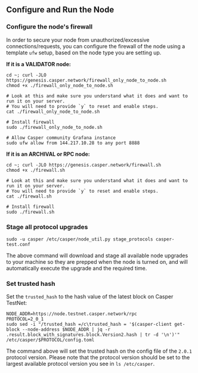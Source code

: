 ## Configure and Run the Node

### Configure the node's firewall
In order to secure your node from unauthorized/excessive connections/requests, you can configure the firewall of the node using a template ```ufw``` setup, based on the node type you are setting up.

**If it is a VALIDATOR node:**

```
cd ~; curl -JLO https://genesis.casper.network/firewall_only_node_to_node.sh
chmod +x ./firewall_only_node_to_node.sh

# Look at this and make sure you understand what it does and want to run it on your server.
# You will need to provide `y` to reset and enable steps.
cat ./firewall_only_node_to_node.sh

# Install firewall
sudo ./firewall_only_node_to_node.sh

# Allow Casper community Grafana instance
sudo ufw allow from 144.217.10.28 to any port 8888
```

**If it is an ARCHIVAL or RPC node:**

```
cd ~; curl -JLO https://genesis.casper.network/firewall.sh
chmod +x ./firewall.sh

# Look at this and make sure you understand what it does and want to run it on your server.
# You will need to provide `y` to reset and enable steps.
cat ./firewall.sh

# Install firewall
sudo ./firewall.sh
```

### Stage all protocol upgrades

```
sudo -u casper /etc/casper/node_util.py stage_protocols casper-test.conf
```

The above command will download and stage all available node upgrades to your machine so they are prepped when the node is turned on, and will automatically execute the upgrade and the required time.

### Set trusted hash

Set the `trusted_hash` to the hash value of the latest block on Casper TestNet:

```
NODE_ADDR=https://node.testnet.casper.network/rpc
PROTOCOL=2_0_1
sudo sed -i "/trusted_hash =/c\trusted_hash = '$(casper-client get-block --node-address $NODE_ADDR | jq -r .result.block_with_signatures.block.Version2.hash | tr -d '\n')'" /etc/casper/$PROTOCOL/config.toml
```

The command above will set the trusted hash on the config file of the `2.0.1` protocol version. Please note that the protocol version should be set to the largest available protocol version you see in `ls /etc/casper`.
